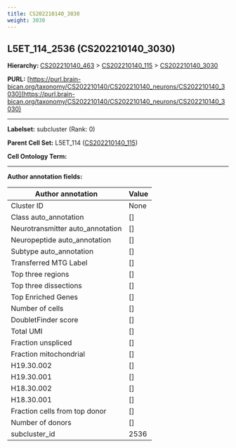 ```yaml
---
title: CS202210140_3030
weight: 3030
---
```

## L5ET_114_2536 (CS202210140_3030)
<b>Hierarchy: </b>
[CS202210140_463](../CS202210140_463) >
[CS202210140_115](../CS202210140_115) >
[CS202210140_3030](../CS202210140_3030)

**PURL:** [https://purl.brain-bican.org/taxonomy/CS202210140/CS202210140_neurons/CS202210140_3030](https://purl.brain-bican.org/taxonomy/CS202210140/CS202210140_neurons/CS202210140_3030)

---


**Labelset:** subcluster (Rank: 0)

**Parent Cell Set:** L5ET_114 ([CS202210140_115](../CS202210140_115))



**Cell Ontology Term:** 

[MARKER GENES.]: #


---

[TRANSFERRED ANNOTATIONS.]: #


[AUTHOR ANNOTATION FIELDS.]: #


**Author annotation fields:**

| Author annotation | Value |
|-------------------|-------|
|Cluster ID|None|
|Class auto_annotation|[]|
|Neurotransmitter auto_annotation|[]|
|Neuropeptide auto_annotation|[]|
|Subtype auto_annotation|[]|
|Transferred MTG Label|[]|
|Top three regions|[]|
|Top three dissections|[]|
|Top Enriched Genes|[]|
|Number of cells|[]|
|DoubletFinder score|[]|
|Total UMI|[]|
|Fraction unspliced|[]|
|Fraction mitochondrial|[]|
|H19.30.002|[]|
|H19.30.001|[]|
|H18.30.002|[]|
|H18.30.001|[]|
|Fraction cells from top donor|[]|
|Number of donors|[]|
|subcluster_id|2536|

